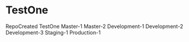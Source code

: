 # TestOne
RepoCreated TestOne
Master-1
Master-2
Development-1
Development-2
Development-3
Staging-1
Production-1